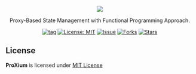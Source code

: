 <p align="center">
    <img src="https://github.com/fauzan121002/proxium/blob/master/proxium.gif"></img>
</p>

<p align="center">
    Proxy-Based State Management with Functional Programming Approach.
</p>

<div align="center">

[![tag](https://img.shields.io/github/tag/fauzan121002/proxium.svg)](https://github.com/fauzan121002/proxium/actions) [![License: MIT](https://img.shields.io/badge/License-MIT-blue.svg)](https://github.com/fauzan121002/proxium/blob/master/LICENSE) [![Issue](https://img.shields.io/github/issues/fauzan121002/proxium)](https://img.shields.io/github/issues/fauzan121002/proxium) [![Forks](https://img.shields.io/github/forks/fauzan121002/proxium)](https://img.shields.io/github/forks/fauzan121002/proxium) [![Stars](https://img.shields.io/github/stars/fauzan121002/proxium)](https://img.shields.io/github/stars/fauzan121002/proxium)

</div>

## License

**ProXium** is licensed under [MIT License](./LICENSE)
